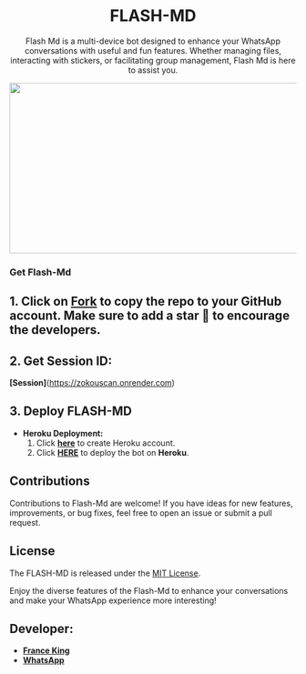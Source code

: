  <h1 align="center"> FLASH-MD </h1>
<p align="center"> Flash Md is a multi-device bot designed to enhance your WhatsApp conversations with useful and fun features. Whether managing files, interacting with stickers, or facilitating group management, Flash Md is here to assist you.
</p>


<img src="https://telegra.ph/file/3f985014b51b3cf335bfe.jpg" width="700" height="300"/>


### Get Flash-Md

## 1. Click on **[Fork](https://github.com/franceking1/Flash-Md/fork)** to copy the repo to your GitHub account. Make sure to add a star 🌟 to encourage the developers.

## 2. Get Session ID:      
**[Session]**(https://zokouscan.onrender.com)


## 3. Deploy FLASH-MD 
   - **Heroku Deployment:**
     1. Click [**here**](https://id.heroku.com/login) to create Heroku account.
     2. Click [**HERE**](https://dashboard.heroku.com/new?template=https://github.com/franceking1/Flash-Md) to deploy the bot on **Heroku**.

## Contributions

Contributions to Flash-Md are welcome! If you have ideas for new features, improvements, or bug fixes, feel free to open an issue or submit a pull request.

## License

The FLASH-MD is released under the [MIT License](https://opensource.org/licenses/MIT).

Enjoy the diverse features of the Flash-Md  to enhance your conversations and make your WhatsApp experience more interesting!

## Developer:

- [**France King**](https://instagram.com/france.king1)
- [**WhatsApp**](https://wa.me/254751284190)

